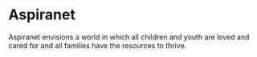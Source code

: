 # Aspiranet
Aspiranet envisions a world in which all children and youth are loved and cared for and all families have the resources to thrive.


